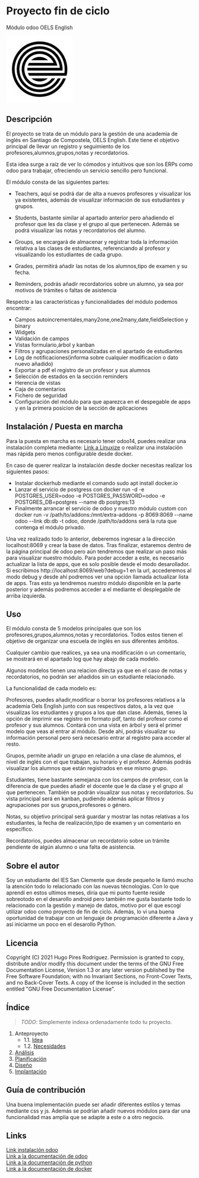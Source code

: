 # Proyecto fin de ciclo

 Módulo odoo OELS English

 ![Screenshot](oels.jpeg)

## Descripción

El proyecto se trata de un módulo para la gestión de una academia de inglés en Santiago de Compostela, OELS English. Este tiene el objetivo principal de llevar un registro y seguimiento de los profesores,alumnos,grupos,notas y recordatorios.

Esta idea surge a raíz de ver lo cómodos y intuitivos que son los ERPs como odoo para trabajar, ofreciendo un servicio sencillo pero funcional.

El módulo consta de las siguientes partes:

- Teachers, aquí se podrá dar de alta a nuevos profesores y visualizar los ya existentes, además de visualizar información de sus estudiantes y grupos.

- Students, bastante similar al apartado anterior pero añadiendo el profesor que les da clase y el grupo al que pertenecen. Además se podrá visualizar las notas y recordatorios del alumno.

- Groups, se encargará de almacenar y registrar toda la información relativa a las clases de estudiantes, referenciando al profesor y visualizando los estudiantes de cada grupo.

- Grades, permitirá añadir las notas de los alumnos,tipo de examen y su fecha.

- Reminders, podrás añadir recordatorios sobre un alumno, ya sea por motivos de trámites o faltas de asistencia

Respecto a las características y funcionalidades del módulo podemos encontrar:

- Campos autoincrementales,many2one,one2many,date,fieldSelection y binary 
- Widgets
- Validación de campos
- Vistas formulario,árbol y kanban
- Filtros y agrupaciones personalizadas en el apartado de estudiantes
- Log de notificaciones(informa sobre cualquier modificacion o dato nuevo añadido)
- Exportar a pdf el registro de un profesor y sus alumnos
- Selección de estados en la sección reminders
- Herencia de vistas
- Caja de comentarios
- Fichero de seguridad
- Configuración del módulo para que aparezca en el despegable de apps y en la primera posicion de la sección de aplicaciones


## Instalación / Puesta en marcha

Para la puesta en marcha es necesario tener odoo14, puedes realizar una instalación completa mediante: [Link a Linuxize](https://linuxize.com/post/how-to-install-odoo-14-on-ubuntu-20-04/) o realizar una instalación mas rápida pero menos configurable desde docker.

En caso de querer realizar la instalación desde docker necesitas realizar los siguientes pasos:

- Instalar dockerhub mediante el comando sudo apt install docker.io
- Lanzar el servicio de postgress con docker run -d -e POSTGRES_USER=odoo -e POSTGRES_PASSWORD=odoo -e POSTGRES_DB=postgres --name db postgres:13
- Finalmente arrancar el servicio de odoo y nuestro módulo custom con docker run -v /path/to/addons:/mnt/extra-addons -p 8069:8069 --name odoo --link db:db -t odoo, donde /path/to/addons será la ruta que contenga el módulo privado.

Una vez realizado todo lo anterior, deberemos ingresar a la dirección localhost:8069 y crear la base de datos. Tras finalizar, estaremos dentro de la página principal de odoo pero aún tendremos que realizar un paso más para visualizar nuestro módulo. Para poder acceder a este, es necesario actualizar la lista de apps, que es solo posible desde el modo desarollador. Si escribimos http://localhost:8069/web?debug=1 en la url, accederemos al modo debug y desde ahí podremos ver una opción llamada actualizar lista de apps. Tras esto ya tendremos nuestro módulo disponible en la parte posterior y además podremos acceder a el mediante el desplegable de arriba izquierda.

## Uso

El módulo consta de 5 modelos principales que son los profesores,grupos,alumnos,notas y recordatorios. Todos estos tienen el objetivo de organizar una escuela de inglés en sus diferentes ámbitos.

Cualquier cambio que realices, ya sea una modificación o un comentario, se mostrará en el apartado log que hay abajo de cada modelo.

Algunos modelos tienen una relacion directa ya que en el caso de notas y recordatorios, no podrán ser añadidos sin un estudiante relacionado.

La funcionalidad de cada modelo es:

Profesores, puedes añadir,modificar o borrar los profesores relativos a la academia Oels English junto con sus respectivos datos, a la vez que visualizas los estudiantes y grupos a los que dan clase. Además, tienes la opción de imprimir ese registro en formato pdf, tanto del profesor como el profesor y sus alumnos. Contará con una vista en árbol y será el primer modelo que veas al entrar al módulo. Desde ahí, podrás visualizar su información personal pero será necesario entrar al registro para acceder al resto.

Grupos, permite añadir un grupo en relación a una clase de alumnos, el nivel de inglés con el que trabajan, su horario y el profesor. Además podrás visualizar los alumnos que están registrados en ese mismo grupo.

Estudiantes, tiene bastante semejanza con los campos de profesor, con la diferencia de que puedes añadir el docente que le da clase y el grupo al que pertenecen. También se podrán visualizar sus notas y recordatorios. Su vista principal será en kanban, pudiendo además aplicar filtros y agrupaciones por sus grupos,profesores o género. 

Notas, su objetivo principal será guardar y mostrar las notas relativas a los estudiantes, la fecha de realización,tipo de examen y un comentario en específico.

Recordatorios, puedes almacenar un recordatorio sobre un trámite pendiente de algún alumno o una falta de asistencia.

## Sobre el autor

Soy un estudiante del IES San Clemente que desde pequeño le llamó mucho la atención todo lo relacionado con las nuevas técnologias. Con lo que aprendí en estos ultimos meses, diría que mi punto fuente reside sobreotodo en el desarollo android pero también me gusta bastante todo lo relacionado con la gestión y manejo de datos, motivo por el que escogí utilizar odoo como proyecto de fin de ciclo. Además, lo vi una buena oportunidad de trabajar con un lenguaje de programación diferente a Java y así iniciarme un poco en el desarollo Python.

## Licencia

Copyright (C)  2021  Hugo Pires Rodríguez.
    Permission is granted to copy, distribute and/or modify this document
    under the terms of the GNU Free Documentation License, Version 1.3
    or any later version published by the Free Software Foundation;
    with no Invariant Sections, no Front-Cover Texts, and no Back-Cover Texts.
    A copy of the license is included in the section entitled "GNU
    Free Documentation License".


## Índice

> *TODO*: Simplemente indexa ordenadamente todo tu proyecto.

1. Anteproyecto
    * 1.1. [Idea](doc/templates/1_idea.md)
    * 1.2. [Necesidades](doc/templates/2_necesidades.md)
2. [Análisis](doc/templates/3_analise.md)
3. [Planificación](doc/templates/4_planificacion.md)
4. [Diseño](doc/templates/5_deseño.md)
5. [Implantación](doc/templates/6_implantacion.md)


## Guía de contribución

Una buena implementación puede ser añadir diferentes estilos y temas mediante css y js. Además se podrían añadir nuevos módulos para dar una funcionalidad mas amplia que se adapte a este o a otro negocio.

## Links

[Link instalación odoo](https://linuxize.com/post/how-to-install-odoo-14-on-ubuntu-20-04/)<br>
[Link a la documentación de odoo](https://www.odoo.com/documentation/14.0/es/)<br>
[Link a la documentación de python](https://docs.python.org/es/3/)<br>
[Link a la documentación de docker](https://docs.docker.com/)

